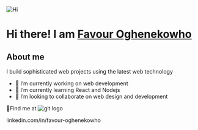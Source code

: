 ![Hi](https://user-images.githubusercontent.com/61682493/172931690-06ae7ce5-35bb-4ecf-80da-fd0166277f6d.gif)  
# Hi there! I am  [**Favour Oghenekowho**](https://github.com/newtonfav) 

## About me
I build sophisticated web projects using the latest web technology


- 🔭 I’m currently working on web development
- 🌱 I’m currently learning React and Nodejs
- 👯 I’m looking to collaborate on web design and development

📍Find me at ![git logo](https://user-images.githubusercontent.com/61682493/172936897-c406e6e2-aefe-4861-b011-60aaba6fde76.png)





 linkedin.com/in/favour-oghenekowho
